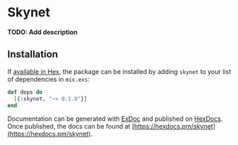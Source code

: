 # Skynet

**TODO: Add description**

## Installation

If [available in Hex](https://hex.pm/docs/publish), the package can be installed
by adding `skynet` to your list of dependencies in `mix.exs`:

```elixir
def deps do
  [{:skynet, "~> 0.1.0"}]
end
```

Documentation can be generated with [ExDoc](https://github.com/elixir-lang/ex_doc)
and published on [HexDocs](https://hexdocs.pm). Once published, the docs can
be found at [https://hexdocs.pm/skynet](https://hexdocs.pm/skynet).

